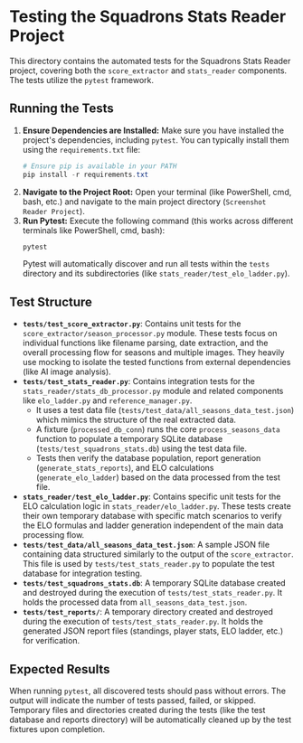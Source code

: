 # Testing the Squadrons Stats Reader Project

This directory contains the automated tests for the Squadrons Stats Reader project, covering both the `score_extractor` and `stats_reader` components. The tests utilize the `pytest` framework.

## Running the Tests

1.  **Ensure Dependencies are Installed:** Make sure you have installed the project's dependencies, including `pytest`. You can typically install them using the `requirements.txt` file:
    ```powershell
    # Ensure pip is available in your PATH
    pip install -r requirements.txt
    ```
2.  **Navigate to the Project Root:** Open your terminal (like PowerShell, cmd, bash, etc.) and navigate to the main project directory (`Screenshot Reader Project`).
3.  **Run Pytest:** Execute the following command (this works across different terminals like PowerShell, cmd, bash):
    ```powershell
    pytest
    ```
    Pytest will automatically discover and run all tests within the `tests` directory and its subdirectories (like `stats_reader/test_elo_ladder.py`).

## Test Structure

*   **`tests/test_score_extractor.py`**: Contains unit tests for the `score_extractor/season_processor.py` module. These tests focus on individual functions like filename parsing, date extraction, and the overall processing flow for seasons and multiple images. They heavily use mocking to isolate the tested functions from external dependencies (like AI image analysis).
*   **`tests/test_stats_reader.py`**: Contains integration tests for the `stats_reader/stats_db_processor.py` module and related components like `elo_ladder.py` and `reference_manager.py`.
    *   It uses a test data file (`tests/test_data/all_seasons_data_test.json`) which mimics the structure of the real extracted data.
    *   A fixture (`processed_db_conn`) runs the core `process_seasons_data` function to populate a temporary SQLite database (`tests/test_squadrons_stats.db`) using the test data file.
    *   Tests then verify the database population, report generation (`generate_stats_reports`), and ELO calculations (`generate_elo_ladder`) based on the data processed from the test file.
*   **`stats_reader/test_elo_ladder.py`**: Contains specific unit tests for the ELO calculation logic in `stats_reader/elo_ladder.py`. These tests create their own temporary database with specific match scenarios to verify the ELO formulas and ladder generation independent of the main data processing flow.
*   **`tests/test_data/all_seasons_data_test.json`**: A sample JSON file containing data structured similarly to the output of the `score_extractor`. This file is used by `tests/test_stats_reader.py` to populate the test database for integration testing.
*   **`tests/test_squadrons_stats.db`**: A temporary SQLite database created and destroyed during the execution of `tests/test_stats_reader.py`. It holds the processed data from `all_seasons_data_test.json`.
*   **`tests/test_reports/`**: A temporary directory created and destroyed during the execution of `tests/test_stats_reader.py`. It holds the generated JSON report files (standings, player stats, ELO ladder, etc.) for verification.

## Expected Results

When running `pytest`, all discovered tests should pass without errors. The output will indicate the number of tests passed, failed, or skipped. Temporary files and directories created during the tests (like the test database and reports directory) will be automatically cleaned up by the test fixtures upon completion.